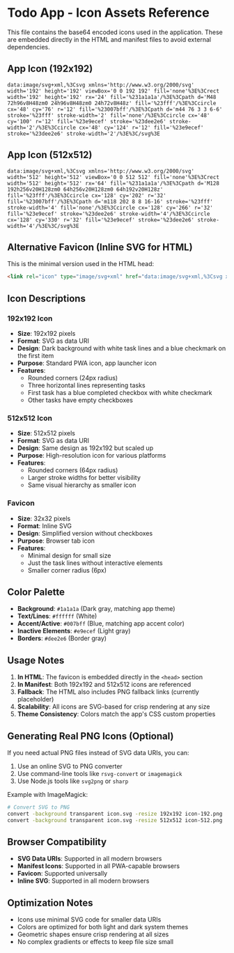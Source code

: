 # Todo App - Icon Assets Reference

This file contains the base64 encoded icons used in the application. These are embedded directly in the HTML and manifest files to avoid external dependencies.

## App Icon (192x192)

```
data:image/svg+xml,%3Csvg xmlns='http://www.w3.org/2000/svg' width='192' height='192' viewBox='0 0 192 192' fill='none'%3E%3Crect width='192' height='192' rx='24' fill='%231a1a1a'/%3E%3Cpath d='M48 72h96v8H48zm0 24h96v8H48zm0 24h72v8H48z' fill='%23fff'/%3E%3Ccircle cx='48' cy='76' r='12' fill='%23007bff'/%3E%3Cpath d='m44 76 3 3 6-6' stroke='%23fff' stroke-width='2' fill='none'/%3E%3Ccircle cx='48' cy='100' r='12' fill='%23e9ecef' stroke='%23dee2e6' stroke-width='2'/%3E%3Ccircle cx='48' cy='124' r='12' fill='%23e9ecef' stroke='%23dee2e6' stroke-width='2'/%3E%3C/svg%3E
```

## App Icon (512x512)

```
data:image/svg+xml,%3Csvg xmlns='http://www.w3.org/2000/svg' width='512' height='512' viewBox='0 0 512 512' fill='none'%3E%3Crect width='512' height='512' rx='64' fill='%231a1a1a'/%3E%3Cpath d='M128 192h256v20H128zm0 64h256v20H128zm0 64h192v20H128z' fill='%23fff'/%3E%3Ccircle cx='128' cy='202' r='32' fill='%23007bff'/%3E%3Cpath d='m118 202 8 8 16-16' stroke='%23fff' stroke-width='4' fill='none'/%3E%3Ccircle cx='128' cy='266' r='32' fill='%23e9ecef' stroke='%23dee2e6' stroke-width='4'/%3E%3Ccircle cx='128' cy='330' r='32' fill='%23e9ecef' stroke='%23dee2e6' stroke-width='4'/%3E%3C/svg%3E
```

## Alternative Favicon (Inline SVG for HTML)

This is the minimal version used in the HTML head:

```html
<link rel="icon" type="image/svg+xml" href="data:image/svg+xml,%3Csvg xmlns='http://www.w3.org/2000/svg' width='32' height='32' viewBox='0 0 32 32'%3E%3Crect width='32' height='32' fill='%231a1a1a' rx='6'/%3E%3Cpath d='M8 12h16v2H8zm0 4h16v2H8zm0 4h12v2H8z' fill='%23fff'/%3E%3C/svg%3E">
```

## Icon Descriptions

### 192x192 Icon
- **Size**: 192x192 pixels
- **Format**: SVG as data URI
- **Design**: Dark background with white task lines and a blue checkmark on the first item
- **Purpose**: Standard PWA icon, app launcher icon
- **Features**: 
  - Rounded corners (24px radius)
  - Three horizontal lines representing tasks
  - First task has a blue completed checkbox with white checkmark
  - Other tasks have empty checkboxes

### 512x512 Icon
- **Size**: 512x512 pixels  
- **Format**: SVG as data URI
- **Design**: Same design as 192x192 but scaled up
- **Purpose**: High-resolution icon for various platforms
- **Features**:
  - Rounded corners (64px radius)
  - Larger stroke widths for better visibility
  - Same visual hierarchy as smaller icon

### Favicon
- **Size**: 32x32 pixels
- **Format**: Inline SVG
- **Design**: Simplified version without checkboxes
- **Purpose**: Browser tab icon
- **Features**:
  - Minimal design for small size
  - Just the task lines without interactive elements
  - Smaller corner radius (6px)

## Color Palette

- **Background**: `#1a1a1a` (Dark gray, matching app theme)
- **Text/Lines**: `#ffffff` (White)
- **Accent/Active**: `#007bff` (Blue, matching app accent color)
- **Inactive Elements**: `#e9ecef` (Light gray)
- **Borders**: `#dee2e6` (Border gray)

## Usage Notes

1. **In HTML**: The favicon is embedded directly in the `<head>` section
2. **In Manifest**: Both 192x192 and 512x512 icons are referenced
3. **Fallback**: The HTML also includes PNG fallback links (currently placeholder)
4. **Scalability**: All icons are SVG-based for crisp rendering at any size
5. **Theme Consistency**: Colors match the app's CSS custom properties

## Generating Real PNG Icons (Optional)

If you need actual PNG files instead of SVG data URIs, you can:

1. Use an online SVG to PNG converter
2. Use command-line tools like `rsvg-convert` or `imagemagick`
3. Use Node.js tools like `svg2png` or `sharp`

Example with ImageMagick:
```bash
# Convert SVG to PNG
convert -background transparent icon.svg -resize 192x192 icon-192.png
convert -background transparent icon.svg -resize 512x512 icon-512.png
```

## Browser Compatibility

- **SVG Data URIs**: Supported in all modern browsers
- **Manifest Icons**: Supported in all PWA-capable browsers
- **Favicon**: Supported universally
- **Inline SVG**: Supported in all modern browsers

## Optimization Notes

- Icons use minimal SVG code for smaller data URIs
- Colors are optimized for both light and dark system themes
- Geometric shapes ensure crisp rendering at all sizes
- No complex gradients or effects to keep file size small